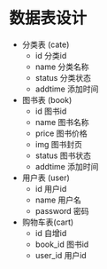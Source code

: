 # 数据表设计

- 分类表 (cate)
  - id  分类id
  - name  分类名称
  - status 分类状态
  - addtime 添加时间
- 图书表 (book)
  - id  图书id
  - name 图书名称
  - price  图书价格
  - img    图书封页
  - status  图书状态
  - addtime   添加时间
- 用户表 (user)
  - id    用户id
  - name   用户名
  - password   密码
- 购物车表(cart)
  - id 自增id
  - book_id  图书id
  - user_id 用户id